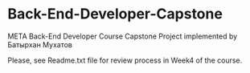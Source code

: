# Back-End-Developer-Capstone
META Back-End Developer Course Capstone Project implemented by Батырхан Мухатов

Please, see Readme.txt file for review process in Week4 of the course.

